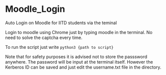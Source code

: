 # Moodle_Login
Auto Login on Moodle for IITD students via the teminal

Login to moodle using Chrome just by typing moodle in the terminal. No need to solve the captcha every time.

To run the script just write 
``` python3 {path to script} ```

Note that for safety purposes it is advised not to store the passsword anywhere. The password will be input at the terminal itself. However the Kerberos ID can be saved and just edit the username.txt file in the directory.
